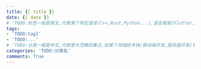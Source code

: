 ```yaml
---
title: {{ title }}
date: {{ date }}
# 'TODO:标签一般是英文,代表某个特定语言(C++,Rust,Python...),语言框架(Flutter,Flask),特定领域名词(Awesome,UI),特定平台(Linux(Ubuntu),Windows-10)等.'
tags: 
- 'TODO:tag1'
- 'TODO:...'
# 'TODO:分类一般是中文,代表更大范畴的集合,如某个领域技术栈(移动端开发,服务器开发)等'
categories: 'TODO:分类名' 
comments: True
---
```


